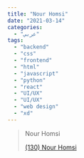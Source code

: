 ```yaml
---
title: "Nour Homsi"
date: "2021-03-14"
categories:
  - "عربي"
tags:
  - "backend"
  - "css"
  - "frontend"
  - "html"
  - "javascript"
  - "python"
  - "react"
  - "UI/UX"
  - "UI/UX"
  - "web design"
  - "xd"
---
```


> Nour Homsi
>
> [(130) Nour Homsi ](https://www.youtube.com/c/NourHomsi/playlists)
